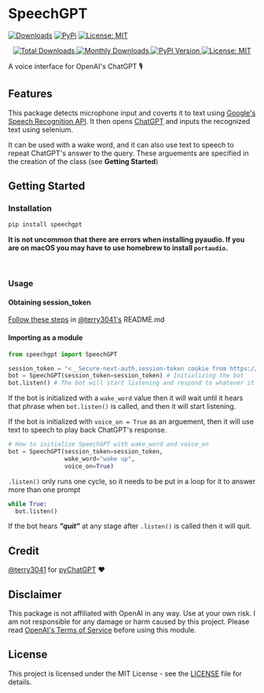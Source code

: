 # SpeechGPT

[![Downloads](https://static.pepy.tech/personalized-badge/speechgpt?period=total&units=international_system&left_color=grey&right_color=red&left_text=Downloads)](https://pepy.tech/project/speechgpt)
[![PyPi](https://img.shields.io/pypi/v/speechgpt.svg)](https://pypi.python.org/pypi/speechgpt)
[![License: MIT](https://img.shields.io/badge/License-MIT-yellow.svg)](https://opensource.org/licenses/MIT)


<p align="center">
  <a href="https://pepy.tech/project/speechgpt">
    <img src="https://static.pepy.tech/personalized-badge/speechgpt?period=total&units=international_system&left_color=gray&right_color=red&left_text=Total Downloads" alt="Total Downloads">
  </a>
  <a href="https://pepy.tech/project/speechgpt">
    <img src="https://static.pepy.tech/personalized-badge/speechgpt?period=month&units=international_system&left_color=gray&right_color=orange&left_text=Monthly Downloads" alt="Monthly Downloads">
  </a>
  <a href="https://pypi.org/project/speechgpt/">
    <img src="https://img.shields.io/pypi/v/speechgpt.svg?style=flat-square&color=blue" alt="PyPI Version">
  </a>
  <a href="https://opensource.org/licenses/MIT">
    <img src="https://img.shields.io/badge/License-MIT-yellow.svg?style=flat-square" alt="License: MIT">
  </a>
</p>



A voice interface for OpenAI's ChatGPT 🎙

## Features 

This package detects microphone input and coverts it to text using [Google's Speech Recognition API](https://cloud.google.com/speech-to-text). It then opens [ChatGPT](https://chat.openai.com/chat) and inputs the recognized text using selenium.

It can be used with a wake word, and it can also use text to speech to repeat ChatGPT's answer to the query. These arguements are specified in the creation of the class (see **Getting Started**)


## Getting Started

### Installation
```bash
pip install speechgpt
```

**It is not uncommon that there are errors when installing pyaudio. If you are on macOS you may have to use homebrew to install ```portaudio```.**

<br>

### Usage

#### Obtaining session_token

[Follow these steps](https://github.com/terry3041/pyChatGPT#usage) in [@terry3041's](https://github.com/terry3041) README.md

#### Importing as a module

```python
from speechgpt import SpeechGPT

session_token = "<__Secure-next-auth.session-token cookie from https://chat.openai.com/chat>"
bot = SpeechGPT(session_token=session_token) # Initializing the bot
bot.listen() # The bot will start listening and respond to whatever it is prompted with using ChatGPT
```
If the bot is initialized with a ```wake_word``` value then it will wait until it hears that phrase when ```bot.listen()``` is called, and then it will start listening.

If the bot is initialized with ```voice_on = True``` as an arguement, then it will use text to speech to play back ChatGPT's response.

```python
# How to initialize SpeechGPT with wake_word and voice_on
bot = SpeechGPT(session_token=session_token,
                wake_word="wake up",
                voice_on=True)
```

```.listen()``` only runs one cycle, so it needs to be put in a loop for it to answer more than one prompt

```python
while True:
  bot.listen()
```

If the bot hears ***"quit"*** at any stage after ```.listen()``` is called then it will quit.


## Credit

[@terry3041](https://github.com/terry3041) for [pyChatGPT](https://github.com/terry3041/pyChatGPT) ❤️

## Disclaimer

This package is not affiliated with OpenAI in any way. Use at your own risk. I am not responsible for any damage or harm caused by this project. Please read [OpenAI's Terms of Service](https://beta.openai.com/terms) before using this module.

## License

This project is licensed under the MIT License - see the [LICENSE](LICENSE) file for details.
